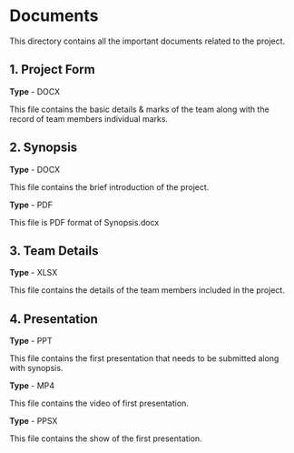# Documents

This directory contains all the important documents related to the project.

## 1. Project Form

**Type** - DOCX

This file contains the basic details & marks of the team along with the record of team members individual marks.

## 2. Synopsis

**Type** - DOCX

This file contains the brief introduction of the project.

**Type** - PDF

This file is PDF format of Synopsis.docx

## 3. Team Details

**Type** - XLSX

This file contains the details of the team members included in the project.

## 4. Presentation

**Type** - PPT

This file contains the first presentation that needs to be submitted along with synopsis.

**Type** - MP4

This file contains the video of first presentation.

**Type** - PPSX

This file contains the show of the first presentation.